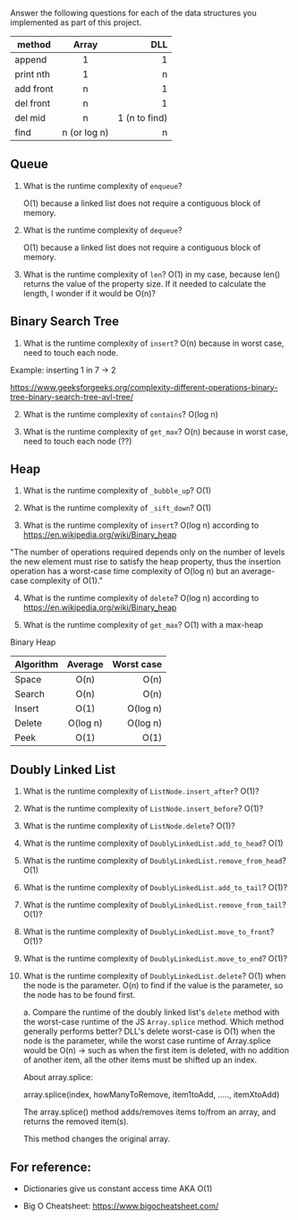 Answer the following questions for each of the data structures you implemented as part of this project.

| method    |    Array     |           DLL |
| --------- | :----------: | ------------: |
| append    |      1       |             1 |
| print nth |      1       |             n |
| add front |      n       |             1 |
| del front |      n       |             1 |
| del mid   |      n       | 1 (n to find) |
| find      | n (or log n) |             n |

## Queue

1. What is the runtime complexity of `enqueue`?

   O(1) because a linked list does not require a contiguous block of memory.

2. What is the runtime complexity of `dequeue`?

   O(1) because a linked list does not require a contiguous block of memory.

3. What is the runtime complexity of `len`? O(1) in my case, because len() returns the value of the property size. If it needed to calculate the length, I wonder if it would be O(n)?

## Binary Search Tree

1. What is the runtime complexity of `insert`? O(n) because in worst case, need to touch each node.

Example: inserting 1 in 7 -> 2

https://www.geeksforgeeks.org/complexity-different-operations-binary-tree-binary-search-tree-avl-tree/

2. What is the runtime complexity of `contains`? O(log n)

3. What is the runtime complexity of `get_max`? O(n) because in worst case, need to touch each node (??)

## Heap

1. What is the runtime complexity of `_bubble_up`? O(1)

2. What is the runtime complexity of `_sift_down`? O(1)

3. What is the runtime complexity of `insert`? O(log n) according to https://en.wikipedia.org/wiki/Binary_heap

"The number of operations required depends only on the number of levels the new element must rise to satisfy the heap property, thus the insertion operation has a worst-case time complexity of O(log n) but an average-case complexity of O(1)."

4. What is the runtime complexity of `delete`? O(log n) according to https://en.wikipedia.org/wiki/Binary_heap

5. What is the runtime complexity of `get_max`? O(1) with a max-heap

Binary Heap

| Algorithm | Average  | Worst case |
| --------- | :------: | ---------: |
| Space     |   O(n)   |       O(n) |
| Search    |   O(n)   |       O(n) |
| Insert    |   O(1)   |   O(log n) |
| Delete    | O(log n) |   O(log n) |
| Peek      |   O(1)   |       O(1) |

## Doubly Linked List

1. What is the runtime complexity of `ListNode.insert_after`? O(1)?

2. What is the runtime complexity of `ListNode.insert_before`? O(1)?

3. What is the runtime complexity of `ListNode.delete`? O(1)?

4. What is the runtime complexity of `DoublyLinkedList.add_to_head`? O(1)

5. What is the runtime complexity of `DoublyLinkedList.remove_from_head`? O(1)

6. What is the runtime complexity of `DoublyLinkedList.add_to_tail`? O(1)?

7. What is the runtime complexity of `DoublyLinkedList.remove_from_tail`? O(1)?

8. What is the runtime complexity of `DoublyLinkedList.move_to_front`? O(1)?

9. What is the runtime complexity of `DoublyLinkedList.move_to_end`? O(1)?

10. What is the runtime complexity of `DoublyLinkedList.delete`? O(1) when the node is the parameter. O(n) to find if the value is the parameter, so the node has to be found first.

    a. Compare the runtime of the doubly linked list's `delete` method with the worst-case runtime of the JS `Array.splice` method. Which method generally performs better? DLL's delete worst-case is O(1) when the node is the parameter, while the worst case runtime of Array.splice would be O(n) -> such as when the first item is deleted, with no addition of another item, all the other items must be shifted up an index.

    About array.splice:

    array.splice(index, howManyToRemove, item1toAdd, ....., itemXtoAdd)

    The array.splice() method adds/removes items to/from an array, and returns the removed item(s).

    This method changes the original array.

## For reference:

- Dictionaries give us constant access time AKA O(1)

- Big O Cheatsheet: https://www.bigocheatsheet.com/

